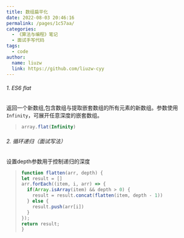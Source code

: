 ```yaml
---
title: 数组扁平化
date: 2022-08-03 20:46:16
permalink: /pages/1c57aa/
categories:
  - 《算法与编程》笔记
  - 面试手写代码
tags:
  - code
author:
  name: liuzw
  link: https://github.com/liuzw-cyy
---
```

###### 1. ES6 flat
返回一个新数组,包含数组与提取嵌套数组的所有元素的新数组。参数使用`Infinity`，可展开任意深度的嵌套数组。
> ```js
> array.flat(Infinity)
> ```

###### 2. 循环递归（面试写法）
设置depth参数用于控制递归的深度
> ```js
> function flatten(arr, depth) {
> let result = []
> arr.forEach((item, i, arr) => {
>   if(Array.isArray(item) && depth > 0) {
>     result = result.concat(flatten(item, depth - 1))
>   } else {
>     result.push(arr[i])
>   }
> });
> return result;
> }
> ```